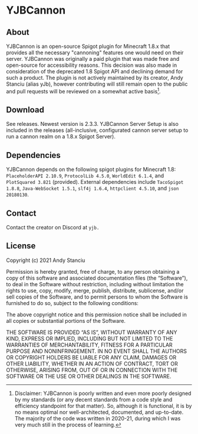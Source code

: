 # YJBCannon
## About
YJBCannon is an open-source Spigot plugin for Minecraft 1.8.x that provides all the necessary "cannoning" features one would need on their server. 
YJBCannon was originally a paid plugin that was made free and open-source for accessibility reasons. This decision was also made in consideration of the deprecated 1.8 Spigot API and declining demand for such a product. The plugin is not actively maintained by its creator, Andy Stanciu (alias yJb), however contributing will still remain open to the public and pull requests will be reviewed on a somewhat active basis[^1].

[^1]: Disclaimer: YJBCannon is poorly written and even more poorly designed by my standards (or any decent standards from a code style and efficiency standpoint for that matter). So, although it is functional, it is by no means optimal nor well-architected, documented, and up-to-date. The majority of the code was written in 2020-21, during which I was very much still in the process of learning.
## Download
See releases. Newest version is 2.3.3. YJBCannon Server Setup is also included in the releases (all-inclusive, configurated cannon server setup to run a cannon realm on a 1.8.x Spigot Server).
## Dependencies
YJBCannon depends on the following spigot plugins for Minecraft 1.8: `PlaceholderAPI 2.10.9`, `ProtocolLib 4.5.0`, `WorldEdit 6.1.4`, and `PlotSquared 3.821` (provided).
External dependencies include `TacoSpigot 1.8.8`, `Java-WebSocket 1.5.1`, `slf4j 1.6.4`, `httpclient 4.5.10`, and `json 20180130`.
## Contact
Contact the creator on Discord at `yjb.`
## License
Copyright (c) 2021 Andy Stanciu

Permission is hereby granted, free of charge, to any person obtaining a copy of this software and associated documentation files (the “Software”), to deal in the Software without restriction, including without limitation the rights to use, copy, modify, merge, publish, distribute, sublicense, and/or sell copies of the Software, and to permit persons to whom the Software is furnished to do so, subject to the following conditions:

The above copyright notice and this permission notice shall be included in all copies or substantial portions of the Software.

THE SOFTWARE IS PROVIDED “AS IS”, WITHOUT WARRANTY OF ANY KIND, EXPRESS OR IMPLIED, INCLUDING BUT NOT LIMITED TO THE WARRANTIES OF MERCHANTABILITY, FITNESS FOR A PARTICULAR PURPOSE AND NONINFRINGEMENT. IN NO EVENT SHALL THE AUTHORS OR COPYRIGHT HOLDERS BE LIABLE FOR ANY CLAIM, DAMAGES OR OTHER LIABILITY, WHETHER IN AN ACTION OF CONTRACT, TORT OR OTHERWISE, ARISING FROM, OUT OF OR IN CONNECTION WITH THE SOFTWARE OR THE USE OR OTHER DEALINGS IN THE SOFTWARE.
